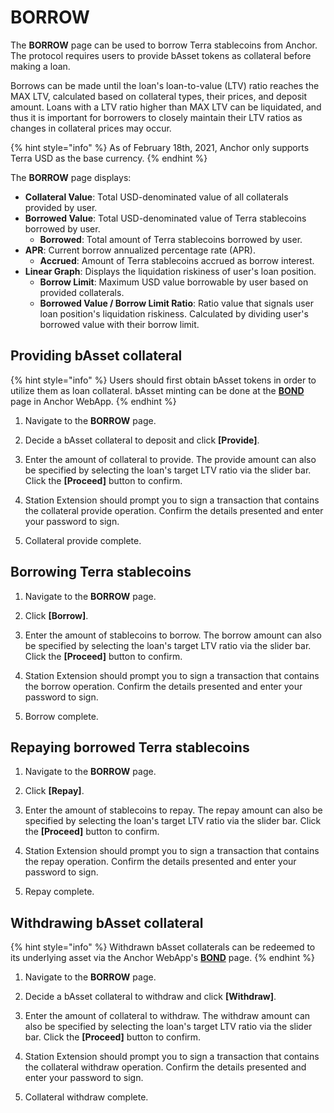 # BORROW

The **BORROW** page can be used to borrow Terra stablecoins from Anchor. The protocol requires users to provide bAsset tokens as collateral before making a loan.

Borrows can be made until the loan's loan-to-value \(LTV\) ratio reaches the MAX LTV, calculated based on collateral types, their prices, and deposit amount. Loans with a LTV ratio higher than MAX LTV can be liquidated, and thus it is important for borrowers to closely maintain their LTV ratios as changes in collateral prices may occur.

{% hint style="info" %}
As of February 18th, 2021, Anchor only supports Terra USD as the base currency.
{% endhint %}

The **BORROW** page displays:

* **Collateral Value**: Total USD-denominated value of all collaterals provided by user. 
* **Borrowed Value**: Total USD-denominated value of Terra stablecoins borrowed by user. 
  * **Borrowed**: Total amount of Terra stablecoins borrowed by user.
* **APR**: Current borrow annualized percentage rate \(APR\). 
  * **Accrued**: Amount of Terra stablecoins accrued as borrow interest. 
* **Linear Graph**: Displays the liquidation riskiness of user's loan position. 
  * **Borrow Limit**: Maximum USD value borrowable by user based on provided collaterals. 
  * **Borrowed Value / Borrow Limit Ratio**: Ratio value that signals user loan position's liquidation riskiness. Calculated by dividing user's borrowed value with their borrow limit.

## Providing bAsset collateral

{% hint style="info" %}
Users should first obtain bAsset tokens in order to utilize them as loan collateral. bAsset minting can be done at the [**BOND**](bond.md) page in Anchor WebApp.
{% endhint %}

1. Navigate to the **BORROW** page.



2. Decide a bAsset collateral to deposit and click **\[Provide\]**.



3. Enter the amount of collateral to provide. The provide amount can also be specified by selecting the loan's target LTV ratio via the slider bar. Click the **\[Proceed\]** button to confirm.



4. Station Extension should prompt you to sign a transaction that contains the collateral provide operation. Confirm the details presented and enter your password to sign.



5. Collateral provide complete.



## Borrowing Terra stablecoins

1. Navigate to the **BORROW** page.



2. Click **\[Borrow\]**.



3. Enter the amount of stablecoins to borrow. The borrow amount can also be specified by selecting the loan's target LTV ratio via the slider bar. Click the **\[Proceed\]** button to confirm.



4. Station Extension should prompt you to sign a transaction that contains the borrow operation. Confirm the details presented and enter your password to sign.



5. Borrow complete.



## Repaying borrowed Terra stablecoins

1. Navigate to the **BORROW** page.



2. Click **\[Repay\]**.



3. Enter the amount of stablecoins to repay. The repay amount can also be specified by selecting the loan's target LTV ratio via the slider bar. Click the **\[Proceed\]** button to confirm.



4. Station Extension should prompt you to sign a transaction that contains the repay operation. Confirm the details presented and enter your password to sign.



5. Repay complete.



## Withdrawing bAsset collateral

{% hint style="info" %}
Withdrawn bAsset collaterals can be redeemed to its underlying asset via the Anchor WebApp's [**BOND**](bond.md) page.
{% endhint %}

1. Navigate to the **BORROW** page.



2. Decide a bAsset collateral to withdraw and click **\[Withdraw\]**.



3. Enter the amount of collateral to withdraw. The withdraw amount can also be specified by selecting the loan's target LTV ratio via the slider bar. Click the **\[Proceed\]** button to confirm.



4. Station Extension should prompt you to sign a transaction that contains the collateral withdraw operation. Confirm the details presented and enter your password to sign.



5. Collateral withdraw complete.




